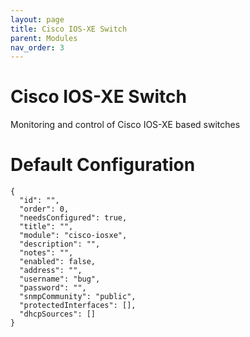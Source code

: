 ```yaml
---
layout: page
title: Cisco IOS-XE Switch
parent: Modules
nav_order: 3
---
```


# Cisco IOS-XE Switch

Monitoring and control of Cisco IOS-XE based switches

# Default Configuration

```
{
  "id": "",
  "order": 0,
  "needsConfigured": true,
  "title": "",
  "module": "cisco-iosxe",
  "description": "",
  "notes": "",
  "enabled": false,
  "address": "",
  "username": "bug",
  "password": "",
  "snmpCommunity": "public",
  "protectedInterfaces": [],
  "dhcpSources": []
}
```            

